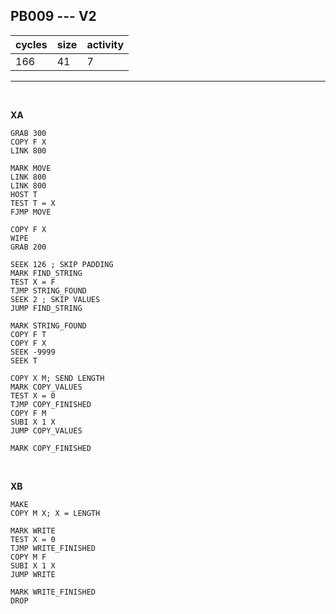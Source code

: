 ## PB009 --- V2

| cycles | size | activity |
| ------ | ---- | -------- |
| 166 | 41 | 7 |
<hr>
<br>

**XA**

```
GRAB 300
COPY F X
LINK 800

MARK MOVE
LINK 800
LINK 800
HOST T
TEST T = X
FJMP MOVE

COPY F X
WIPE
GRAB 200

SEEK 126 ; SKIP PADDING
MARK FIND_STRING
TEST X = F
TJMP STRING_FOUND
SEEK 2 ; SKIP VALUES
JUMP FIND_STRING

MARK STRING_FOUND
COPY F T
COPY F X
SEEK -9999
SEEK T

COPY X M; SEND LENGTH
MARK COPY_VALUES
TEST X = 0
TJMP COPY_FINISHED
COPY F M
SUBI X 1 X
JUMP COPY_VALUES

MARK COPY_FINISHED
```

<br>

**XB**

```
MAKE
COPY M X; X = LENGTH

MARK WRITE
TEST X = 0
TJMP WRITE_FINISHED
COPY M F
SUBI X 1 X
JUMP WRITE

MARK WRITE_FINISHED
DROP
```
